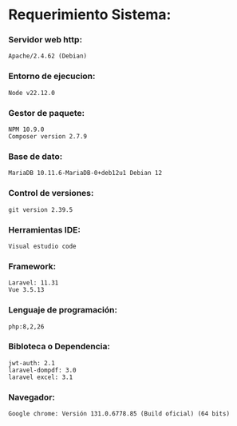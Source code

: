 # Requerimiento Sistema:
### Servidor web http:
    Apache/2.4.62 (Debian)
### Entorno de ejecucion:
    Node v22.12.0
### Gestor de paquete:
    NPM 10.9.0
    Composer version 2.7.9
### Base de dato:
    MariaDB 10.11.6-MariaDB-0+deb12u1 Debian 12
### Control de versiones:
    git version 2.39.5
### Herramientas IDE:
    Visual estudio code
### Framework:
    Laravel: 11.31
    Vue 3.5.13
### Lenguaje de programación:
    php:8,2,26
### Bibloteca o Dependencia:
    jwt-auth: 2.1
    laravel-dompdf: 3.0
    laravel excel: 3.1
### Navegador:
    Google chrome: Versión 131.0.6778.85 (Build oficial) (64 bits)

